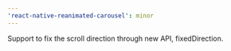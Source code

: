 ```yaml
---
'react-native-reanimated-carousel': minor
---
```


Support to fix the scroll direction through new API, fixedDirection.
